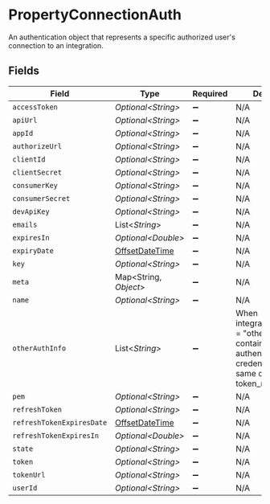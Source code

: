 # PropertyConnectionAuth

An authentication object that represents a specific authorized user's connection to an integration.


## Fields

| Field                                                                                                                     | Type                                                                                                                      | Required                                                                                                                  | Description                                                                                                               |
| ------------------------------------------------------------------------------------------------------------------------- | ------------------------------------------------------------------------------------------------------------------------- | ------------------------------------------------------------------------------------------------------------------------- | ------------------------------------------------------------------------------------------------------------------------- |
| `accessToken`                                                                                                             | *Optional\<String>*                                                                                                       | :heavy_minus_sign:                                                                                                        | N/A                                                                                                                       |
| `apiUrl`                                                                                                                  | *Optional\<String>*                                                                                                       | :heavy_minus_sign:                                                                                                        | N/A                                                                                                                       |
| `appId`                                                                                                                   | *Optional\<String>*                                                                                                       | :heavy_minus_sign:                                                                                                        | N/A                                                                                                                       |
| `authorizeUrl`                                                                                                            | *Optional\<String>*                                                                                                       | :heavy_minus_sign:                                                                                                        | N/A                                                                                                                       |
| `clientId`                                                                                                                | *Optional\<String>*                                                                                                       | :heavy_minus_sign:                                                                                                        | N/A                                                                                                                       |
| `clientSecret`                                                                                                            | *Optional\<String>*                                                                                                       | :heavy_minus_sign:                                                                                                        | N/A                                                                                                                       |
| `consumerKey`                                                                                                             | *Optional\<String>*                                                                                                       | :heavy_minus_sign:                                                                                                        | N/A                                                                                                                       |
| `consumerSecret`                                                                                                          | *Optional\<String>*                                                                                                       | :heavy_minus_sign:                                                                                                        | N/A                                                                                                                       |
| `devApiKey`                                                                                                               | *Optional\<String>*                                                                                                       | :heavy_minus_sign:                                                                                                        | N/A                                                                                                                       |
| `emails`                                                                                                                  | List\<*String*>                                                                                                           | :heavy_minus_sign:                                                                                                        | N/A                                                                                                                       |
| `expiresIn`                                                                                                               | *Optional\<Double>*                                                                                                       | :heavy_minus_sign:                                                                                                        | N/A                                                                                                                       |
| `expiryDate`                                                                                                              | [OffsetDateTime](https://docs.oracle.com/javase/8/docs/api/java/time/OffsetDateTime.html)                                 | :heavy_minus_sign:                                                                                                        | N/A                                                                                                                       |
| `key`                                                                                                                     | *Optional\<String>*                                                                                                       | :heavy_minus_sign:                                                                                                        | N/A                                                                                                                       |
| `meta`                                                                                                                    | Map\<String, *Object*>                                                                                                    | :heavy_minus_sign:                                                                                                        | N/A                                                                                                                       |
| `name`                                                                                                                    | *Optional\<String>*                                                                                                       | :heavy_minus_sign:                                                                                                        | N/A                                                                                                                       |
| `otherAuthInfo`                                                                                                           | List\<*String*>                                                                                                           | :heavy_minus_sign:                                                                                                        | When integration.auth_type = "other", this field contains the authentication credentials in the same order as token_names |
| `pem`                                                                                                                     | *Optional\<String>*                                                                                                       | :heavy_minus_sign:                                                                                                        | N/A                                                                                                                       |
| `refreshToken`                                                                                                            | *Optional\<String>*                                                                                                       | :heavy_minus_sign:                                                                                                        | N/A                                                                                                                       |
| `refreshTokenExpiresDate`                                                                                                 | [OffsetDateTime](https://docs.oracle.com/javase/8/docs/api/java/time/OffsetDateTime.html)                                 | :heavy_minus_sign:                                                                                                        | N/A                                                                                                                       |
| `refreshTokenExpiresIn`                                                                                                   | *Optional\<Double>*                                                                                                       | :heavy_minus_sign:                                                                                                        | N/A                                                                                                                       |
| `state`                                                                                                                   | *Optional\<String>*                                                                                                       | :heavy_minus_sign:                                                                                                        | N/A                                                                                                                       |
| `token`                                                                                                                   | *Optional\<String>*                                                                                                       | :heavy_minus_sign:                                                                                                        | N/A                                                                                                                       |
| `tokenUrl`                                                                                                                | *Optional\<String>*                                                                                                       | :heavy_minus_sign:                                                                                                        | N/A                                                                                                                       |
| `userId`                                                                                                                  | *Optional\<String>*                                                                                                       | :heavy_minus_sign:                                                                                                        | N/A                                                                                                                       |
